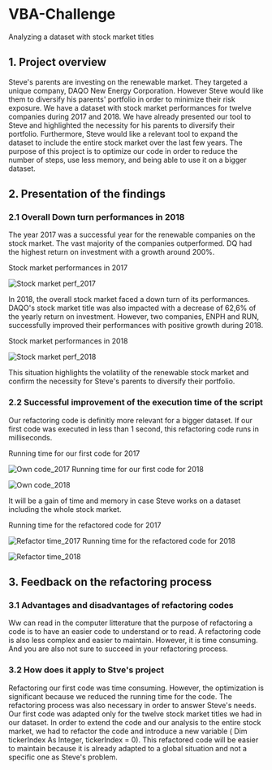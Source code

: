 # VBA-Challenge
Analyzing a dataset with stock market titles
  
## 1. Project overview
Steve's parents are investing on the renewable market. They targeted a unique company, DAQO New Energy Corporation. However Steve would like them to diversify his parents' portfolio in order to minimize their risk exposure.
We have a dataset with stock market performances for twelve companies during 2017 and 2018. We have already presented our tool to Steve and highlighted the necessity for his parents to diversify their portfolio.
Furthermore, Steve would like a relevant tool to expand the dataset to include the entire stock market over the last few years. The purpose of this project is to optimize our code in order to reduce the number of steps, use less memory, and being able to use it on a bigger dataset.
  
## 2. Presentation of the findings
  
### 2.1 Overall Down turn performances in 2018
The year 2017 was a successful year for the renewable companies on the stock market. The vast majority of the companies outperformed. DQ had the highest return on investment with a growth around 200%.
  
Stock market performances in 2017
  
![Stock market perf_2017](https://user-images.githubusercontent.com/85641189/123642591-14212380-d7e9-11eb-9183-952870c567f1.png)
  
In 2018, the overall stock market faced a down turn of its performances. DAQO's stock market title was also impacted with a decrease of 62,6% of the yearly return on investment. However, two companies, ENPH and RUN, successfully improved their performances with positive growth during 2018.
  
Stock market performances in 2018
  
![Stock market perf_2018](https://user-images.githubusercontent.com/85641189/123642626-20a57c00-d7e9-11eb-9b9f-2f7318a174a7.png)
  
This situation highlights the volatility of the renewable stock market and confirm the necessity for Steve's parents to diversify their portfolio.
  
### 2.2 Successful improvement of the execution time of the script
Our refactoring code is definitly more relevant for a bigger dataset. If our first code was executed in less than 1 second, this refactoring code runs in milliseconds. 
  
Running time for our first code for 2017
  
![Own code_2017](https://user-images.githubusercontent.com/85641189/123646180-995a0780-d7ec-11eb-8534-c15a9a681d23.png)
Running time for our first code for 2018
  
![Own code_2018](https://user-images.githubusercontent.com/85641189/123646521-e8a03800-d7ec-11eb-9afd-7f4cf17b24a1.png)
  
It will be a gain of time and memory in case Steve works on a dataset including the whole stock market.
  
Running time for the refactored code for 2017
  
![Refactor time_2017](https://user-images.githubusercontent.com/85641189/123646298-b393e580-d7ec-11eb-97dd-a92cebe1972a.png)
Running time for the refactored code for 2018
  
![Refactor time_2018](https://user-images.githubusercontent.com/85641189/123646596-fb1a7180-d7ec-11eb-9625-5c2831931db0.png)
  
## 3. Feedback on the refactoring process
  
### 3.1 Advantages and disadvantages of refactoring codes
Ww can read in the computer litterature that the purpose of refactoring a code is to have an easier code to understand or to read. A refactoring code is also less complex and easier to maintain. 
However, it is time consuming. And you are also not sure to succeed in your refactoring process.
  
### 3.2 How does it apply to Stve's project
Refactoring our first code was time consuming. However, the optimization is significant because we reduced the running time for the code. The refactoring process was also necessary in order to answer Steve's needs. Our first code was adapted only for the twelve stock market titles we had in our dataset. In order to extend the code and our analysis to the entire stock market, we had to refactor the code and introduce a new variable ( Dim tickerIndex As Integer, tickerIndex = 0). This refactored code will be easier to maintain because it is already adapted to a global situation and not a specific one as Steve's problem.
